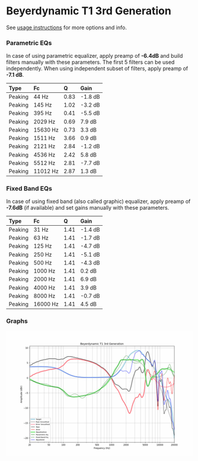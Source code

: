 # Beyerdynamic T1 3rd Generation
See [usage instructions](https://github.com/jaakkopasanen/AutoEq#usage) for more options and info.

### Parametric EQs
In case of using parametric equalizer, apply preamp of **-6.4dB** and build filters manually
with these parameters. The first 5 filters can be used independently.
When using independent subset of filters, apply preamp of **-7.1 dB**.

| Type    | Fc       |    Q | Gain    |
|:--------|:---------|:-----|:--------|
| Peaking | 44 Hz    | 0.83 | -1.8 dB |
| Peaking | 145 Hz   | 1.02 | -3.2 dB |
| Peaking | 395 Hz   | 0.41 | -5.5 dB |
| Peaking | 2029 Hz  | 0.69 | 7.9 dB  |
| Peaking | 15630 Hz | 0.73 | 3.3 dB  |
| Peaking | 1511 Hz  | 3.66 | 0.9 dB  |
| Peaking | 2121 Hz  | 2.84 | -1.2 dB |
| Peaking | 4536 Hz  | 2.42 | 5.8 dB  |
| Peaking | 5512 Hz  | 2.81 | -7.7 dB |
| Peaking | 11012 Hz | 2.87 | 1.3 dB  |

### Fixed Band EQs
In case of using fixed band (also called graphic) equalizer, apply preamp of **-7.6dB**
(if available) and set gains manually with these parameters.

| Type    | Fc       |    Q | Gain    |
|:--------|:---------|:-----|:--------|
| Peaking | 31 Hz    | 1.41 | -1.4 dB |
| Peaking | 63 Hz    | 1.41 | -1.7 dB |
| Peaking | 125 Hz   | 1.41 | -4.7 dB |
| Peaking | 250 Hz   | 1.41 | -5.1 dB |
| Peaking | 500 Hz   | 1.41 | -4.3 dB |
| Peaking | 1000 Hz  | 1.41 | 0.2 dB  |
| Peaking | 2000 Hz  | 1.41 | 6.9 dB  |
| Peaking | 4000 Hz  | 1.41 | 3.9 dB  |
| Peaking | 8000 Hz  | 1.41 | -0.7 dB |
| Peaking | 16000 Hz | 1.41 | 4.5 dB  |

### Graphs
![](./Beyerdynamic%20T1%203rd%20Generation.png)